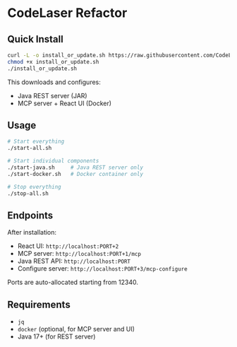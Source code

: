 CodeLaser Refactor
==================

## Quick Install

```bash
curl -L -o install_or_update.sh https://raw.githubusercontent.com/CodeLaser/refactor/main/install_or_update.sh
chmod +x install_or_update.sh
./install_or_update.sh
```

This downloads and configures:
- Java REST server (JAR)
- MCP server + React UI (Docker)

## Usage

```bash
# Start everything
./start-all.sh

# Start individual components  
./start-java.sh     # Java REST server only
./start-docker.sh   # Docker container only

# Stop everything
./stop-all.sh
```

## Endpoints

After installation:
- React UI: `http://localhost:PORT+2`
- MCP server: `http://localhost:PORT+1/mcp`
- Java REST API: `http://localhost:PORT`
- Configure server: `http://localhost:PORT+3/mcp-configure`

Ports are auto-allocated starting from 12340.

## Requirements

- `jq`
- `docker` (optional, for MCP server and UI)
- Java 17+ (for REST server)
